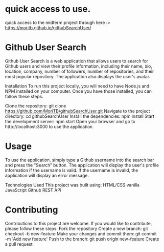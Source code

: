 # quick access to use.
quick access to the midterm project through here :>
https://moritb.github.io/githubSearchUser/
# Github User Search
Github User Search is a web application that allows users to search for Github users and view their profile information, including their name, bio, location, company, number of followers, number of repositories, and their most popular repository. The application also displays the user's avatar.

Installation
To run this project locally, you will need to have Node.js and NPM installed on your computer. Once you have those installed, you can follow these steps:

Clone the repository: git clone https://github.com/MoriTB/githubSearchUser.git
Navigate to the project directory: cd githubSearchUser
Install the dependencies: npm install
Start the development server: npm start
Open your browser and go to http://localhost:3000 to use the application.
# Usage
To use the application, simply type a Github username into the search bar and press the "Search" button. The application will display the user's profile information if the username is valid. If the username is invalid, the application will display an error message.

Technologies Used
This project was built using:
HTML/CSS 
vanilla JavaScript 
Github REST API
# Contributing
Contributions to this project are welcome. If you would like to contribute, please follow these steps:
Fork the repository
Create a new branch: git checkout -b new-feature
Make your changes and commit them: git commit -m 'Add new feature'
Push to the branch: git push origin new-feature
Create a pull request
